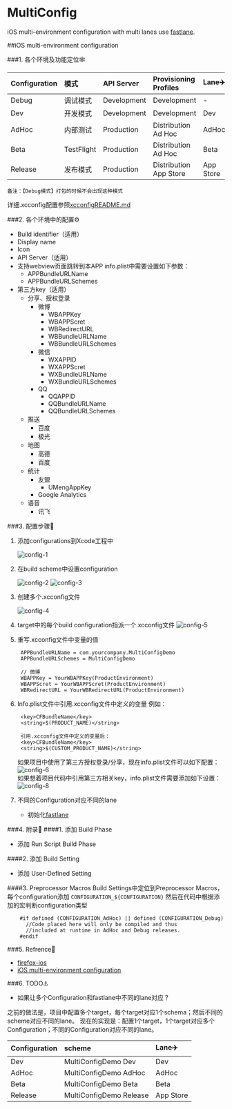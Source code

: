 # MultiConfig
iOS multi-environment configuration with multi lanes use [fastlane](https://github.com/fastlane/fastlane).

##iOS multi-environment configuration

###1. 各个环境及功能定位🕸

|Configuration|模式|API Server|Provisioning Profiles|Lane✈️|
|:-------- |:-------|:-------|:-------|:-------|
|Debug|调试模式|Development|Development|-|
| Dev |开发模式|Development|Development| Dev |
| AdHoc |内部测试| Production | Distribution Ad Hoc | AdHoc |
| Beta |TestFlight| Production |Distribution Ad Hoc| Beta |
| Release |发布模式| Production | Distribution App Store |App Store|

`备注：【Debug模式】打包的时候不会出现这种模式`

详细.xcconfig配置参照[xcconfigREADME.md](https://github.com/purplepeng/MultiConfig/blob/master/MultiConfigDemo/MultiConfigDemo/Configuration/README.md)

###2. 各个环境中的配置⚙
* Build identifier（适用）
* Display name
* Icon
* API Server（适用）
* 支持webview页面跳转到本APP
	info.plist中需要设置如下参数：
	* APPBundleURLName 
	* APPBundleURLSchemes
* 第三方key（适用）
	* 分享、授权登录 
		* 微博
			* WBAPPKey
			* WBAPPScret
			* WBRedirectURL 
			* WBBundleURLName
			* WBBundleURLSchemes
		* 微信
			* WXAPPID
			* WXAPPScret 
			* WXBundleURLName
			* WXBundleURLSchemes
		* QQ
			* QQAPPID 
			* QQBundleURLName
			* QQBundleURLSchemes 
	* 推送 
		* 百度
		* 极光
	* 地图
		* 高德
		* 百度
	* 统计
		* 友盟
			* UMengAppKey 
		* Google Analytics
	* 语音
		* 讯飞 

###3. 配置步骤🐎
1. 添加configurations到Xcode工程中

	![config-1](https://cloud.githubusercontent.com/assets/3256113/15461539/3ad28774-20ee-11e6-9a2a-3a02554f260d.png)
2. 在build scheme中设置configuration
	
	![config-2](https://cloud.githubusercontent.com/assets/3256113/15461542/3ad71c80-20ee-11e6-87e5-bd26cb66facf.png)
	![config-3](https://cloud.githubusercontent.com/assets/3256113/15461773/4546a008-20f0-11e6-8a57-79aaf39ad14f.png)
3. 创建多个.xcconfig文件

	![config-4](https://cloud.githubusercontent.com/assets/3256113/15461541/3ad5693a-20ee-11e6-8dc1-f547e48955f4.png)
4. target中的每个build configuration指派一个.xcconfig文件
![config-5](https://cloud.githubusercontent.com/assets/3256113/15461776/4db55f68-20f0-11e6-8018-7d0d0bb4655b.png)
5. 重写.xcconfig文件中变量的值
			
		APPBundleURLName = com.yourcompany.MultiConfigDemo
		APPBundleURLSchemes = MultiConfigDemo

		// 微博
		WBAPPKey = YourWBAPPKey(ProductEnvironment)
		WBAPPScret = YourWBAPPScret(ProductEnvironment)
		WBRedirectURL = YourWBRedirectURL(ProductEnvironment)
		
6. Info.plist文件中引用.xcconfig文件中定义的变量
	例如：
			
		<key>CFBundleName</key>
		<string>$(PRODUCT_NAME)</string>

		引用.xcconfig文件中定义的变量后：
		<key>CFBundleName</key>
		<string>$(CUSTOM_PRODUCT_NAME)</string> 

	如果项目中使用了第三方授权登录/分享，现在info.plist文件可以如下配置：
![config-6](https://cloud.githubusercontent.com/assets/3256113/15461826/af1f14c4-20f0-11e6-9276-4631040408a1.png)	
	如果想着项目代码中引用第三方相关key，info.plist文件需要添加如下设置：
![config-8](https://cloud.githubusercontent.com/assets/3256113/15461839/d263fe04-20f0-11e6-95cc-92984adae7bc.png)	
7. 不同的Configuration对应不同的lane
	* 初始化[fastlane](https://github.com/fastlane/fastlane)
	
	
###4. 附录📖
####1. 添加 Build Phase
* 添加 Run Script Build Phase

####2. 添加 Build Setting
* 添加 User-Defined Setting

####3. Preprocessor Macros
Build Settings中定位到Preprocessor Macros，每个configuration添加
`CONFIGURATION_${CONFIGURATION}`
然后在代码中根据添加的宏判断configuration类型

		#if defined (CONFIGURATION_AdHoc) || defined (CONFIGURATION_Debug)
		  //Code placed here will only be compiled and thus
		  //included at runtime in AdHoc and Debug releases.
		#endif	


###5. Refrence🔗
* [firefox-ios](https://github.com/mozilla/firefox-ios)
* [iOS multi-environment configuration](http://appfoundry.be/blog/2014/07/04/Xcode-Env-Configuration/)

###6. TODO⚓️
* 如果让多个Configuration和fastlane中不同的lane对应？

之前的做法是，项目中配置多个target，每个target对应1个schema；然后不同的scheme对应不同的lane。
现在的实现是：配置1个target，1个target对应多个Configuration；不同的Configuration对应不同的lane。

|Configuration|scheme|Lane✈️|
|:--------|:-------| :-------|
| Dev | MultiConfigDemo Dev| Dev |
| AdHoc |MultiConfigDemo AdHoc| AdHoc |
| Beta |MultiConfigDemo Beta | Beta |
| Release | MultiConfigDemo Release |App Store|
